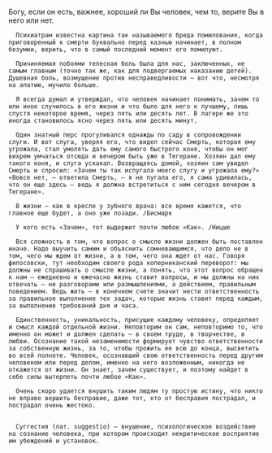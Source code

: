    Богу, если он есть, важнее, хороший ли Вы человек, чем то, верите Вы в него или нет.

      Психиатрам известна картина так называемого бреда помилования, когда приговоренный к смерти буквально перед казнью начинает, в полном безумии, верить, что в самый последний момент его помилуют.

      Причиняемая побоями телесная боль была для нас, заключенных, не самым главным (точно так же, как для подвергаемых наказанию детей). Душевная боль, возмущение против несправедливости – вот что, несмотря на апатию, мучило больше.

      Я всегда думал и утверждал, что человек начинает понимать, зачем то или иное случилось в его жизни и что было для него к лучшему, лишь спустя некоторое время, через пять или десять лет. В лагере же это иногда становилось ясно через пять или десять минут.

      Один знатный перс прогуливался однажды по саду в сопровождении слуги. И вот слуга, уверяя его, что видел сейчас Смерть, которая ему угрожала, стал умолять дать ему самого быстрого коня, чтобы он мог вихрем умчаться отсюда и вечером быть уже в Тегеране. Хозяин дал ему такого коня, и слуга ускакал. Возвращаясь домой, хозяин сам увидел Смерть и спросил: «Зачем ты так испугала моего слугу и угрожала ему?» «Вовсе нет, – ответила Смерть, – я не пугала его, я сама удивилась, что он еще здесь – ведь я должна встретиться с ним сегодня вечером в Тегеране».

      В жизни – как в кресле у зубного врача: все время кажется, что главное еще будет, а оно уже позади. /Бисмарк

      У кого есть «Зачем», тот выдержит почти любое «Как». /Ницше

      Вся сложность в том, что вопрос о смысле жизни должен быть поставлен иначе. Надо выучить самим и объяснить сомневающимся, что дело не в том, чего мы ждем от жизни, а в том, чего она ждет от нас. Говоря филосовски, тут необходим своего рода коперниканский переворот: мы должны не спрашивать о смысле жизни, а понять, что этот вопрос обращен к нам – ежедневно и ежечасно жизнь ставит вопросы, и мы должны на них отвечать – не разговорами или размышлениями, а действием, правильным поведением. Ведь жить – в конечном счете значит нести ответственность за правильное выполнение тех задач, которые жизнь ставит перед каждым, за выполнение требований дня и часа.

      Единственность, уникальность, присущие каждому человеку, определяет и смысл каждой отдельной жизни. Неповторим он сам, неповторимо то, что именно он может и должен сделать – в своем труде, в творчестве, в любви. Осознание такой незаменимости формирует чувство ответственности за собственную жизнь, за то, чтобы прожить ее всю до конца, высветить во всей полноте. Человек, осознавший свою ответственность перед другим человеком или перед делом, именно на него возложенным, никогда не откажется от жизни. Он знает, зачем существует, и поэтому найдет в себе силы вытерпеть почти любое «Как».

      Очень скоро удается внушить таким людям ту простую истину, что никто не вправе вершить бесправие, даже тот, кто от бесправия пострадал, и пострадал очень жестоко.


      Суггестия (лат. suggestio) – внушение, психологическое воздействие на сознание человека, при котором происходит некритическое восприятие им убеждений и установок.

